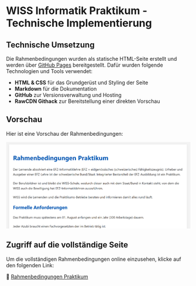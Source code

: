 # WISS Informatik Praktikum - Technische Implementierung

## Technische Umsetzung

Die Rahmenbedingungen wurden als statische HTML-Seite erstellt und werden über [GitHub Pages](https://pages.github.com/) bereitgestellt. Dafür wurden folgende Technologien und Tools verwendet:

- **HTML & CSS** für das Grundgerüst und Styling der Seite
- **Markdown** für die Dokumentation
- **GitHub** zur Versionsverwaltung und Hosting
- **RawCDN Githack** zur Bereitstellung einer direkten Vorschau

## Vorschau

Hier ist eine Vorschau der Rahmenbedingungen:

![Rahmenbedingungen Praktikum](pictures-for-readme/titel.png)

## Zugriff auf die vollständige Seite

Um die vollständigen Rahmenbedingungen online einzusehen, klicke auf den folgenden Link:

🔗 [Rahmenbedingungen Praktikum](https://rawcdn.githack.com/KLubina/WISS-informatik-praktikum-rahmenbedingungen/35a78f6cff0643cee50029dc419e8efc29f3cda5/Rahmenbedingungen_Praktikum.html)
